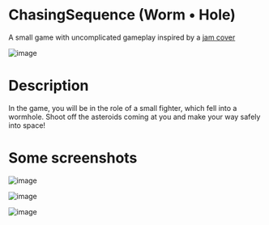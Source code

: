 # ChasingSequence (Worm • Hole)

A small game with uncomplicated gameplay inspired by a [jam cover](https://famicase.com/22/softs/185.html)

![image](https://github.com/ScoTTishCyclopSS/ChasingSequence/assets/36488192/baa355d9-d1a8-49bf-acc7-0791661f3dec)

# Description

In the game, you will be in the role of a small fighter, which fell into a wormhole. Shoot off the asteroids coming at you and make your way safely into space!

# Some screenshots

![image](https://github.com/ScoTTishCyclopSS/ChasingSequence/assets/36488192/f8533f34-ba59-4855-8009-47db53c3eddc)

![image](https://github.com/ScoTTishCyclopSS/ChasingSequence/assets/36488192/a36fe6a6-0c19-4ed9-a4f9-fe045eaf7cf2)

![image](https://github.com/ScoTTishCyclopSS/ChasingSequence/assets/36488192/0822ef9f-39e1-424b-bbf8-756644bd28dc)
